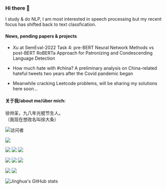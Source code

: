 ### Hi there 👋
I study & do NLP, I am most interested in speech processing but my recent focus has shifted back to text classfication.

#### News, pending papers & projects

* Xu at SemEval-2022 Task 4: pre-BERT Neural Network Methods vs post-BERT RoBERTa Approach for Patronizing and Condescending Language Detection

* How much hate with #china? A preliminary analysis on China-related hateful tweets two years after the Covid pandemic began

* Meanwhile cracking Leetcode problems, will be sharing my solutions here soon...


#### 关于我/about me/über mich:<br>
徐帅呆，九八年光棍节生人。<br>
（我现在想改名叫徐大条）

![访问者](https://visitor-badge.glitch.me/badge?page_id=JINHXu)

![](https://img.shields.io/badge/Language-Python-orange)  

![](https://img.shields.io/badge/Language-R-blue)
![](https://img.shields.io/badge/Language-Java-red)
![](https://img.shields.io/badge/Language-Julia-purple)  

![](https://img.shields.io/badge/Language-SQL-blue)
![](https://img.shields.io/badge/Language-XQuery-yellow)
![](https://img.shields.io/badge/Language-Cypher-green)  


![](https://img.shields.io/badge/Language-C-blue)
![](https://img.shields.io/badge/Language-Prolog-red)  


![Jinghua's GitHub stats](https://github-readme-stats.vercel.app/api?username=JINHXu&show_icons=true&theme=radical&cache_seconds=200*300)

<!--
![Top Langs](https://github-readme-stats.vercel.app/api/top-langs/?username=JINHXu&langs_count=8)

--!>


<!--
**JINHXu/JINHXu** is a ✨ _special_ ✨ repository because its `README.md` (this file) appears on your GitHub profile.

Here are some ideas to get you started:

- 🔭 I’m currently working on ...
- 🌱 I’m currently learning ...
- 👯 I’m looking to collaborate on ...
- 🤔 I’m looking for help with ...
- 💬 Ask me about ...
- 📫 How to reach me: ...
- 😄 Pronouns: ...
- ⚡ Fun fact: ...
-->
